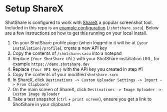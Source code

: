 # Setup ShareX

ShotShare is configured to work with [ShareX](https://getsharex.com/) a popular screenshot tool. Included in this repo is an [example configuration](https://github.com/mdshack/shotshare/blob/main/shotshare.sxcu) (`/shotshare.sxcu`). Below are a few instructions on how to get this running on your local install.

1. On your ShotShare profile page (when logged in it will be at `{your installation}/profile`), create a new API key
2. Copy the contents of `/shotshare.sxcu` into a notepad
3. Replace `{Your ShotShare URL}` with your ShotShare installation URL, for example `https://demo.shotshare.dev`
4. Replace `{Your API Key}` with the API key you created in step #1
5. Copy the contents of your modified `shotshare.sxcu`
6. In ShareX, click `Destinations -> Custom Uploader Settings -> Import -> From Clipboard`
7. On the main screen of ShareX, click `Destinations -> Image Uploader -> Custom Image Uploader`
8. Take a test snapshot (`ctrl` + `print screen`), ensure you get a link to ShotShare in your clipboard

